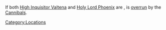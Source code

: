 If both [High Inquisitor Valtena](High_Inquisitor_Valtena.md "wikilink")
and [Holy Lord Phoenix](Holy_Lord_Phoenix.md "wikilink") are [](World_States.md), [](Okran's_Fist.md) is [overrun](Town_Overrides.md "wikilink")
by the [Cannibals](03%20-%20Projects%20&%20Wikis/Kenshi/Kenshi%20Wiki/Kenshi%20Wiki%20Template/Cannibals.md "wikilink").

[Category:Locations](Category:Locations "wikilink")